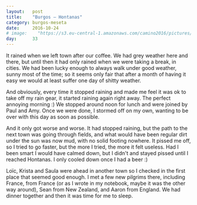 ```yaml
---
layout:   post
title:    "Burgos — Hontanas"
category: burgos-meseta
date:     2016-10-24
# image:    "https://s3.eu-central-1.amazonaws.com/camino2016/pictures/30/peace.jpg"
day:      33
---
```


It rained when we left town after our coffee. We had grey weather here and there, but until then it had only rained when we were taking a break, in cities. We had been lucky enough to always walk under good weather, sunny most of the time; so it seems only fair that after a month of having it easy we would at least suffer one day of shitty weather.

And obviously, every time it stopped raining and made me feel it was ok to take off my rain gear, it started raining again right away. The perfect annoying morning :) We stopped around noon for lunch and were joined by Paul and Amy. Once we were done, I stormed off on my own, wanting to be over with this day as soon as possible.

And it only got worse and worse. It had stopped raining, but the path to the next town was going through fields, and what would have been regular dirt under the sun was now mud, with no solid footing nowhere. It pissed me off, so I tried to go faster, but the more I tried, the more it felt useless. Had I been smart I would have calmed down, but I didn't and stayed pissed until I reached Hontanas. I only cooled down once I had a beer :)

Loïc, Krista and Saula were ahead in another town so I checked in the first place that seemed good enough. I met a few new pilgrims there, including France, from France (or as I wrote in my notebook, maybe it was the other way around), Sean from New Zealand, and Aaron from England. We had dinner together and then it was time for me to sleep.

